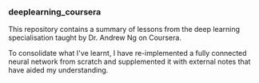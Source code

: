 ### deeplearning_coursera

This repository contains a summary of lessons from the deep learning specialisation taught by Dr. Andrew Ng on Coursera.

To consolidate what I've learnt, I have re-implemented a fully connected neural network
from scratch and supplemented it with external notes that have aided my understanding. 
